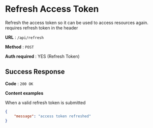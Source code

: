 # Refresh Access Token

Refresh the access token so it can be used to access resources again.
requires refresh token in the header

**URL** : `/api/refresh`

**Method** : `POST`

**Auth required** : YES (Refresh Token)

## Success Response

**Code** : `200 OK`

**Content examples**

When a valid refresh token is submitted

```json
{
    "message": "access token refreshed"
}
```
